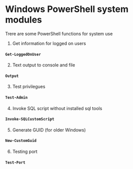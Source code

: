 # Windows PowerShell system modules
Trere are some PowerShell functions for system use
1. Get information for logged on users
#### `Get-LoggedOnUser`
2. Text output to console and file
#### `Output`
3. Test privilegues
#### `Test-Admin`
4. Invoke SQL script without installed sql tools
#### `Invoke-SQLCustomScript`
5. Generate GUID (for older Windows)
#### `New-CustomGuid`
6. Testing port
#### `Test-Port`